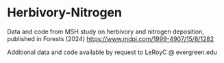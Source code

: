 # Herbivory-Nitrogen
Data and code from MSH study on herbivory and nitrogen deposition, published in Forests (2024)
https://www.mdpi.com/1999-4907/15/8/1282 

Additional data and code available by request to LeRoyC @ evergreen.edu
